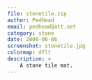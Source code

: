 ```yaml
---
file: stonetile.zip
author: PedHead
email: pedhead@att.net
category: stone
date: 2000-06-06
screenshot: stonetile.jpg
colormap: dflt
description: >
    A stone tile mat.
---
```

